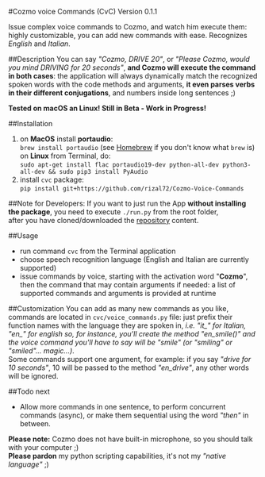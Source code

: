 #Cozmo voice Commands (CvC) Version 0.1.1

Issue complex voice commands to Cozmo, and watch him execute them: highly customizable, you can add new commands with ease.
Recognizes *English* and *Italian*.

##Description
You can say *"Cozmo, DRIVE 20"*, or *"Please Cozmo, would you mind DRIVING for 20 seconds"*, **and Cozmo will execute the command in both cases**: the application will always dynamically match the recognized spoken words with the code methods and arguments, **it even parses verbs in their different conjugations**, and numbers inside long sentences ;)

**Tested on macOS an Linux!
Still in Beta - Work in Progress!**

##Installation
1. on **MacOS** install **portaudio**:  
`brew install portaudio` (see [Homebrew](http://brew.sh/index_it.html) if you don't know what `brew` is)  
on **Linux** from Terminal, do:  
`sudo apt-get install flac portaudio19-dev python-all-dev python3-all-dev && sudo pip3 install PyAudio`
2. install `cvc` package:  
`pip install git+https://github.com/rizal72/Cozmo-Voice-Commands`  

##Note for Developers:
If you want to just run the App **without installing the package**, you need to execute `./run.py` from the root folder,  
after you have cloned/downloaded the [repository](https://github.com/rizal72/Cozmo-Voice-Commands) content.

##Usage
* run command `cvc` from the Terminal application
* choose speech recognition language (English and Italian are currently supported)
* issue commands by voice, starting with the activation word "**Cozmo**", then the command that may contain arguments if needed: a list of supported commands and arguments is provided at runtime

##Customization
You can add as many new commands as you like, commands are located in `cvc/voice_commands.py` file: just prefix their function names with the language they are spoken in, *i.e. "it_" for Italian, "en_" for english so, for instance, you'll create the method "en_smile()" and the voice command you'll have to say will be "smile" (or "smiling" or "smiled"... magic...)*.  
Some commands support one argument, for example: if you say *"drive for 10 seconds"*, 10 will be passed to the method *"en_drive"*, any other words will be ignored.

##Todo next
* Allow more commands in one sentence, to perform concurrent commands (async), or make them sequential using the word *"then"* in between.  

**Please note:** Cozmo does not have built-in microphone, so you should talk with your computer ;)  
**Please pardon** my python scripting capabilities, it's not my *"native language"* ;)
